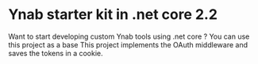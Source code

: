 # Ynab starter kit in .net core 2.2

Want to start developing custom Ynab tools using .net core ? You can use this project as a base
This project implements the OAuth middleware and saves the tokens in a cookie. 